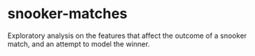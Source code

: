 # snooker-matches
Exploratory analysis on the features that affect the outcome of a snooker match, and an attempt to model the winner.
